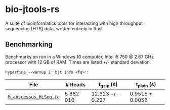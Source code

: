 # bio-jtools-rs
A suite of bioinformatics tools for interacting with high throughput sequencing (HTS) data, written entirely in Rust

## Benchmarking

Benchmarks on run in a Windows 10 computer, Intel i5 750 @ 2.67 GHz processor with 12 GB of RAM.
Times are listed +/- standard deviation.

`hyperfine --warmup 2 'bjt info <fq>'`:

| File | # Reads | t<sub>gzip</sub> (s) | t<sub>plain</sub> (s) |
| ---------------------- | ------- | -------------------- | --------------------- |
| [`M_abscessus_HiSeq.fq`](https://lh3.github.io/2020/05/17/fast-high-level-programming-languages) | 5 682 010 | 12.323 +/- 0.227 | 0.9515 + 0.0056 |
